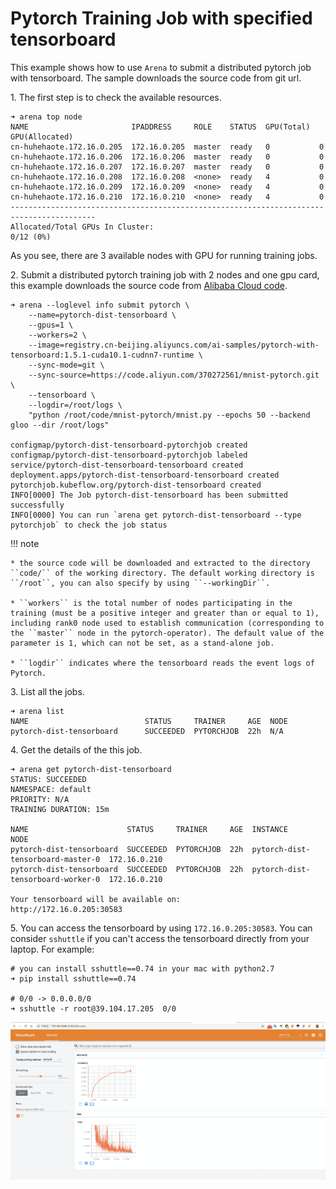 # Pytorch Training Job with specified tensorboard

This example shows how to use ``Arena`` to submit a distributed pytorch job with tensorboard. The sample downloads the source code from git url.

1\. The first step is to check the available resources.
```
➜ arena top node
NAME                       IPADDRESS     ROLE    STATUS  GPU(Total)  GPU(Allocated)
cn-huhehaote.172.16.0.205  172.16.0.205  master  ready   0           0
cn-huhehaote.172.16.0.206  172.16.0.206  master  ready   0           0
cn-huhehaote.172.16.0.207  172.16.0.207  master  ready   0           0
cn-huhehaote.172.16.0.208  172.16.0.208  <none>  ready   4           0
cn-huhehaote.172.16.0.209  172.16.0.209  <none>  ready   4           0
cn-huhehaote.172.16.0.210  172.16.0.210  <none>  ready   4           0
-----------------------------------------------------------------------------------------
Allocated/Total GPUs In Cluster:
0/12 (0%)
```

As you see, there are 3 available nodes with GPU for running training jobs.

2\. Submit a distributed pytorch training job with 2 nodes and one gpu card, this example downloads the source code from  [Alibaba Cloud code]( https://code.aliyun.com/370272561/mnist-pytorch.git).
```
➜ arena --loglevel info submit pytorch \
    --name=pytorch-dist-tensorboard \
    --gpus=1 \
    --workers=2 \
    --image=registry.cn-beijing.aliyuncs.com/ai-samples/pytorch-with-tensorboard:1.5.1-cuda10.1-cudnn7-runtime \
    --sync-mode=git \
    --sync-source=https://code.aliyun.com/370272561/mnist-pytorch.git \
    --tensorboard \
    --logdir=/root/logs \
    "python /root/code/mnist-pytorch/mnist.py --epochs 50 --backend gloo --dir /root/logs"

configmap/pytorch-dist-tensorboard-pytorchjob created
configmap/pytorch-dist-tensorboard-pytorchjob labeled
service/pytorch-dist-tensorboard-tensorboard created
deployment.apps/pytorch-dist-tensorboard-tensorboard created
pytorchjob.kubeflow.org/pytorch-dist-tensorboard created
INFO[0000] The Job pytorch-dist-tensorboard has been submitted successfully
INFO[0000] You can run `arena get pytorch-dist-tensorboard --type pytorchjob` to check the job status
```

!!! note

    * the source code will be downloaded and extracted to the directory ``code/`` of the working directory. The default working directory is ``/root``, you can also specify by using ``--workingDir``.

    * ``workers`` is the total number of nodes participating in the training (must be a positive integer and greater than or equal to 1), including rank0 node used to establish communication (corresponding to the ``master`` node in the pytorch-operator). The default value of the parameter is 1, which can not be set, as a stand-alone job.

    * ``logdir`` indicates where the tensorboard reads the event logs of Pytorch.

3\. List all the jobs.
```
➜ arena list
NAME                          STATUS     TRAINER     AGE  NODE
pytorch-dist-tensorboard      SUCCEEDED  PYTORCHJOB  22h  N/A
```

4\. Get the details of the this job.
```
➜ arena get pytorch-dist-tensorboard
STATUS: SUCCEEDED
NAMESPACE: default
PRIORITY: N/A
TRAINING DURATION: 15m

NAME                      STATUS     TRAINER     AGE  INSTANCE                           NODE
pytorch-dist-tensorboard  SUCCEEDED  PYTORCHJOB  22h  pytorch-dist-tensorboard-master-0  172.16.0.210
pytorch-dist-tensorboard  SUCCEEDED  PYTORCHJOB  22h  pytorch-dist-tensorboard-worker-0  172.16.0.210

Your tensorboard will be available on:
http://172.16.0.205:30583
```

5\. You can access the tensorboard by using ``172.16.0.205:30583``. You can consider ``sshuttle`` if you can't access the tensorboard directly from your laptop. For example: 
```   
# you can install sshuttle==0.74 in your mac with python2.7
➜ pip install sshuttle==0.74

# 0/0 -> 0.0.0.0/0
➜ sshuttle -r root@39.104.17.205  0/0
```

![image](19-pytorchjob-tensorboard.png)